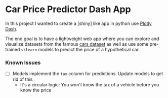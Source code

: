 # Car Price Predictor Dash App

In this project I wanted to create a [shiny] like app in python use [Plotly Dash]().

The end goal is to have a lightweight web app where you can explore and visualize datasets from the famous [cars dataset]() 
as well as use some pre-trained `sklearn` models to predict the price of a hypothetical car.

### Known Issues

* [ ] Models implement the `tax` column for predictions. Update models to get rid of this
  * It's a circular logic: You won't know the tax of a vehicle before you know the price
